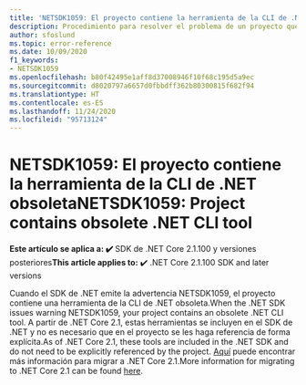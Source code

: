 ```yaml
---
title: 'NETSDK1059: El proyecto contiene la herramienta de la CLI de .NET obsoleta'
description: Procedimiento para resolver el problema de un proyecto que contiene una herramienta de la CLI de .NET obsoleta.
author: sfoslund
ms.topic: error-reference
ms.date: 10/09/2020
f1_keywords:
- NETSDK1059
ms.openlocfilehash: b80f42495e1aff8d37008946f10f68c195d5a9ec
ms.sourcegitcommit: d8020797a6657d0fbbdff362b80300815f682f94
ms.translationtype: HT
ms.contentlocale: es-ES
ms.lasthandoff: 11/24/2020
ms.locfileid: "95713124"
---
```

# <a name="netsdk1059-project-contains-obsolete-net-cli-tool"></a><span data-ttu-id="ebdb1-103">NETSDK1059: El proyecto contiene la herramienta de la CLI de .NET obsoleta</span><span class="sxs-lookup"><span data-stu-id="ebdb1-103">NETSDK1059: Project contains obsolete .NET CLI tool</span></span>

<span data-ttu-id="ebdb1-104">**Este artículo se aplica a: ✔️** SDK de .NET Core 2.1.100 y versiones posteriores</span><span class="sxs-lookup"><span data-stu-id="ebdb1-104">**This article applies to:** ✔️ .NET Core 2.1.100 SDK and later versions</span></span>

<span data-ttu-id="ebdb1-105">Cuando el SDK de .NET emite la advertencia NETSDK1059, el proyecto contiene una herramienta de la CLI de .NET obsoleta.</span><span class="sxs-lookup"><span data-stu-id="ebdb1-105">When the .NET SDK issues warning NETSDK1059, your project contains an obsolete .NET CLI tool.</span></span> <span data-ttu-id="ebdb1-106">A partir de .NET Core 2.1, estas herramientas se incluyen en el SDK de .NET y no es necesario que en el proyecto se les haga referencia de forma explícita.</span><span class="sxs-lookup"><span data-stu-id="ebdb1-106">As of .NET Core 2.1, these tools are included in the .NET SDK and do not need to be explicitly referenced by the project.</span></span> <span data-ttu-id="ebdb1-107">[Aquí](https://aka.ms/dotnetclitools-in-box) puede encontrar más información para migrar a .NET Core 2.1.</span><span class="sxs-lookup"><span data-stu-id="ebdb1-107">More information for migrating to .NET Core 2.1 can be found [here](https://aka.ms/dotnetclitools-in-box).</span></span>
